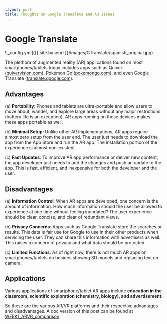 ```yaml
---
layout: post
title: Thoughts on Google Translate and AR Issues
---
```


# **Google Translate**

![_config.yml]({{ site.baseurl }}/images/GTranslate/spanish_original.jpg)

The plethora of augmented reality (AR) applications found on most smartphones/tablets today includes apps such as Quiver ([quivervision.com](http://www.quivervision.com)), Pokémon Go ([pokemongo.com](http://www.pokemongo.com)), and even Google Translate ([translate.google.com](http://translate.google.com)).
## Advantages

   (a) **Portability**: Phones and tablets are ultra-portable and allow users to move about, wander, and explore large areas without any major restrictions (battery life is an exception). AR apps running on these devices makes these apps portable as well.

   (b) **Minimal Setup**: Unlike other AR implementations, AR apps require almost zero setup from the user end. The user just needs to download the app from the App Store and run the AR app. The installation portion of the experience is almost non-existent.

   (c) **Fast Updates**: To improve AR app performance or deliver new content, the app developer just needs to add the changes and push an update to the app. This is fast, efficient, and inexpensive for both the developer and the user.
## Disadvantages

   (a) **Information Control**: When AR apps are developed, one concern is the amount of information. How much information should the user be allowed to experience at one time without feeling inundated? The user experience should be clear, concise, and clear of redundant views.

   (b) **Privacy Concerns**: Apps such as Google Translate store the searches or results. This data is fair use for Google to use in their other products when servicing the user. They can share this information with advertisers as well. This raises a concern of privacy and what data should be protected.

   (c) **Limited Functions**: As of right now, there is not much AR apps on smartphones/tablets do besides showing 3D models and replacing text on camera.
## Applications

Various applications of smartphone/tablet AR apps include **education in the classroom, scientific exploration (chemistry, biology), and advertisement**.

So these are the various AR/VR platforms and their respective advantages and disadvantages. A doc version of this post can be found at [WEEK1_ARVR_comparison](https://www.dropbox.com/s/1sing3rtt7rn99q/WEEK1_ARVR_comparison.docx?dl=0).

